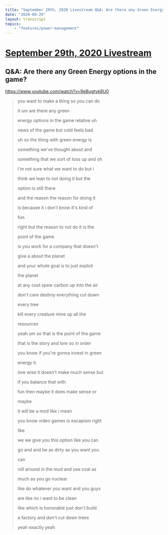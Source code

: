 ```yaml
---
title: "September 29th, 2020 Livestream Q&A: Are there any Green Energy options in the game?"
date: "2020-09-29"
layout: transcript
topics:
    - "features/power-management"
---
```

# [September 29th, 2020 Livestream](../2020-09-29.md)
## Q&A: Are there any Green Energy options in the game?
https://www.youtube.com/watch?v=9eBugtyk8U0
> you want to make a thing so you can do
> 
> it um are there any green
> 
> energy options in the game relative uh
> 
> news of the game but cold feels bad
> 
> uh so the thing with green energy is
> 
> something we've thought about and
> 
> something that we sort of toss up and oh
> 
> i'm not sure what we want to do but i
> 
> think we lean to not doing it but the
> 
> option is still there
> 
> and the reason the reason for doing it
> 
> is because it i don't know it's kind of
> 
> fun
> 
> right but the reason to not do it is the
> 
> point of the game
> 
> is you work for a company that doesn't
> 
> give a about the planet
> 
> and your whole goal is to just exploit
> 
> the planet
> 
> at any cost spew carbon up into the air
> 
> don't care destroy everything cut down
> 
> every tree
> 
> kill every creature mine up all the
> 
> resources
> 
> yeah um so that is the point of the game
> 
> that is the story and lore so in order
> 
> you know if you're gonna invest in green
> 
> energy it
> 
> lore wise it doesn't make much sense but
> 
> if you balance that with
> 
> fun then maybe it does make sense or
> 
> maybe
> 
> it will be a mod like i mean
> 
> you know video games is escapism right
> 
> like
> 
> we we give you this option like you can
> 
> go and and be as dirty as you want you
> 
> can
> 
> roll around in the mud and use coal as
> 
> much as you go nuclear
> 
> like do whatever you want and you guys
> 
> are like no i want to be clean
> 
> like which is honorable just don't build
> 
> a factory and don't cut down trees
> 
> yeah exactly yeah
> 
